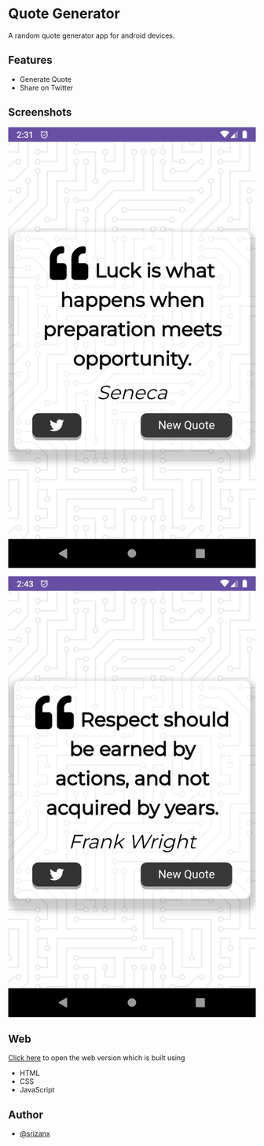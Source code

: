 # Quote Generator
A random quote generator app for android devices.
## Features

- Generate Quote
- Share on Twitter
## Screenshots

![App Screenshot](/images/img-01.png)

![App Screenshot](/images/img-02.png)

## Web

[Click here](https://srizanx.github.io/01-quote-generator/) to open the web version which is built using
- HTML
- CSS
- JavaScript
## Author

- [@srizanx](https://www.github.com/srizanx)

